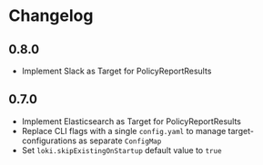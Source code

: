 # Changelog

## 0.8.0

* Implement Slack as Target for PolicyReportResults

## 0.7.0

* Implement Elasticsearch as Target for PolicyReportResults
* Replace CLI flags with a single `config.yaml` to manage target-configurations as separate `ConfigMap`
* Set `loki.skipExistingOnStartup` default value to `true`